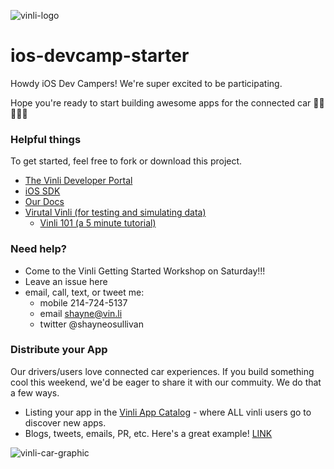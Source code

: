 ![vinli-logo](http://launchdfw.com/wp-content/uploads/2014/09/vinli-logo-single-color-1.png)

# ios-devcamp-starter

Howdy iOS Dev Campers! We're super excited to be participating.

Hope you're ready to start building awesome apps for the connected car 🚗🚗🚗🚗🎉

### Helpful things

To get started, feel free to fork or download this project.

- [The Vinli Developer Portal](http://dev.vin.li)
- [iOS SDK](https://github.com/vinli/ios-net)
- [Our Docs](http://docs.vin.li)
- [Virutal Vinli (for testing and simulating data)](http://blog.vin.li/tag/virtual-vinli)
  - [Vinli 101 (a 5 minute tutorial)](http://bit.ly/vinli101)

### Need help?

- Come to the Vinli Getting Started Workshop on Saturday!!!
- Leave an issue here
- email, call, text, or tweet me:
  - mobile 214-724-5137
  - email shayne@vin.li
  - twitter @shayneosullivan

### Distribute your App
Our drivers/users love connected car experiences. If you build something cool this weekend, we'd be eager to share it with our commuity. We do that a few ways.
- Listing your app in the [Vinli App Catalog](http://bit.ly/vinli-apps) - where ALL vinli users go to discover new apps.
- Blogs, tweets, emails, PR, etc. Here's a great example! [LINK](http://bit.ly/vl-july-apps)
  
![vinli-car-graphic](https://vinli-assets.s3.amazonaws.com/blog/vinli_sync_connected_1024.png)
